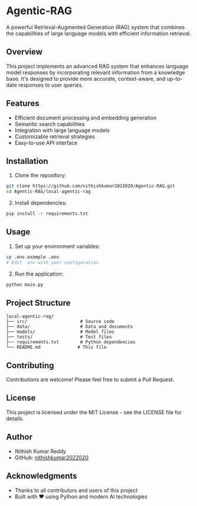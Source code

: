# Agentic-RAG

A powerful Retrieval-Augmented Generation (RAG) system that combines the capabilities of large language models with efficient information retrieval.

## Overview

This project implements an advanced RAG system that enhances language model responses by incorporating relevant information from a knowledge base. It's designed to provide more accurate, context-aware, and up-to-date responses to user queries.

## Features

- Efficient document processing and embedding generation
- Semantic search capabilities
- Integration with large language models
- Customizable retrieval strategies
- Easy-to-use API interface

## Installation

1. Clone the repository:
```bash
git clone https://github.com/nithishkumar2022020/Agentic-RAG.git
cd Agentic-RAG/local-agentic-rag
```

2. Install dependencies:
```bash
pip install -r requirements.txt
```

## Usage

1. Set up your environment variables:
```bash
cp .env.example .env
# Edit .env with your configuration
```

2. Run the application:
```bash
python main.py
```

## Project Structure

```
local-agentic-rag/
├── src/                    # Source code
├── data/                   # Data and documents
├── models/                 # Model files
├── tests/                  # Test files
├── requirements.txt        # Python dependencies
└── README.md              # This file
```

## Contributing

Contributions are welcome! Please feel free to submit a Pull Request.

## License

This project is licensed under the MIT License - see the LICENSE file for details.

## Author

- Nithish Kumar Reddy
- GitHub: [nithishkumar2022020](https://github.com/nithishkumar2022020)

## Acknowledgments

- Thanks to all contributors and users of this project
- Built with ❤️ using Python and modern AI technologies 